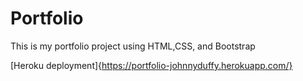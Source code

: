 # Portfolio

This is my portfolio project using HTML,CSS, and Bootstrap

[Heroku deployment]{https://portfolio-johnnyduffy.herokuapp.com/}
